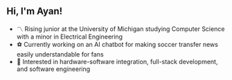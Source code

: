 ## Hi, I'm Ayan!

- 〽️ Rising junior at the University of Michigan studying Computer Science with a minor in Electrical Engineering</br>
- ⚽ Currently working on an AI chatbot for making soccer transfer news easily understandable for fans</br>
- 🤖 Interested in hardware-software integration, full-stack development, and software engineering</br>
